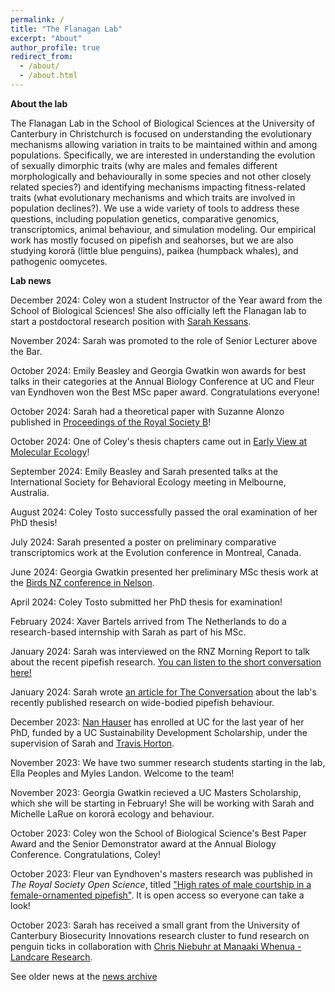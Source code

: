 ```yaml
---
permalink: /
title: "The Flanagan Lab"
excerpt: "About"
author_profile: true
redirect_from: 
  - /about/
  - /about.html
---
```


<b>About the lab</b>

The Flanagan Lab in the School of Biological Sciences at the University of Canterbury in Christchurch is focused on understanding the evolutionary mechanisms allowing variation in traits to be maintained within and among populations. Specifically, we are interested in understanding the evolution of sexually dimorphic traits (why are males and females different morphologically and behaviourally in some species and not other closely related species?) and identifying mechanisms impacting fitness-related traits (what evolutionary mechanisms and which traits are involved in population declines?). We use a wide variety of tools to address these questions, including population genetics, comparative genomics, transcriptomics, animal behaviour, and simulation modeling. Our empirical work has mostly focused on pipefish and seahorses, but we are also studying kororā (little blue penguins), paikea (humpback whales), and pathogenic oomycetes.


<b>Lab news</b>

December 2024: Coley won a student Instructor of the Year award from the School of Biological Sciences! She also officially left the Flanagan lab to start a postdoctoral research position with [Sarah Kessans](https://profiles.canterbury.ac.nz/Sarah-Kessans).

November 2024: Sarah was promoted to the role of Senior Lecturer above the Bar.

October 2024: Emily Beasley and Georgia Gwatkin won awards for best talks in their categories at the Annual Biology Conference at UC and Fleur van Eyndhoven won the Best MSc paper award. Congratulations everyone!

October 2024: Sarah had a theoretical paper with Suzanne Alonzo published in [Proceedings of the Royal Society B](https://royalsocietypublishing.org/doi/10.1098/rspb.2024.1715)!

October 2024: One of Coley's thesis chapters came out in [Early View at Molecular Ecology](https://onlinelibrary.wiley.com/doi/10.1111/mec.17550)!

September 2024: Emily Beasley and Sarah presented talks at the International Society for Behavioral Ecology meeting in Melbourne, Australia.

August 2024: Coley Tosto successfully passed the oral examination of her PhD thesis! 

July 2024: Sarah presented a poster on preliminary comparative transcriptomics work at the Evolution conference in Montreal, Canada.

June 2024: Georgia Gwatkin presented her preliminary MSc thesis work at the [Birds NZ conference in Nelson](https://www.birdsnz.org.nz/other-events/#!event/2024/6/1/nz-bird-conference-2024). 

April 2024: Coley Tosto submitted her PhD thesis for examination!

February 2024: Xaver Bartels arrived from The Netherlands to do a research-based internship with Sarah as part of his MSc.

January 2024: Sarah was interviewed on the RNZ Morning Report to talk about the recent pipefish research. [You can listen to the short conversation here!](https://www.rnz.co.nz/national/programmes/morningreport/audio/2018922246/nz-pipefish-stand-out)

January 2024: Sarah wrote [an article for The Conversation](https://theconversation.com/male-pregnancy-and-weird-courtship-wiggles-how-nzs-wide-bodied-pipefish-confounds-expectations-216618) about the lab's recently published research on wide-bodied pipefish behaviour.

December 2023: [Nan Hauser](https://whaleresearch.org/about-us/) has enrolled at UC for the last year of her PhD, funded by a UC Sustainability Development Scholarship, under the supervision of Sarah and [Travis Horton](https://www.canterbury.ac.nz/science/contact-us/people/travis-horton.html).

November 2023: We have two summer research students starting in the lab, Ella Peoples and Myles Landon. Welcome to the team!

November 2023: Georgia Gwatkin recieved a UC Masters Scholarship, which she will be starting in February! She will be working with Sarah and Michelle LaRue on kororā ecology and behaviour. 

October 2023: Coley won the School of Biological Science's Best Paper Award and the Senior Demonstrator award at the Annual Biology Conference. Congratulations, Coley!

October 2023: Fleur van Eyndhoven's masters research was published in _The Royal Society Open Science_, titled ["High rates of male courtship in a female-ornamented pipefish"](https://royalsocietypublishing.org/doi/10.1098/rsos.231428). It is open access so everyone can take a look!

October 2023: Sarah has received a small grant from the University of Canterbury Biosecurity Innovations research cluster to fund research on penguin ticks in collaboration with [Chris Niebuhr at Manaaki Whenua - Landcare Research](https://www.landcareresearch.co.nz/about-us/our-people/chris-niebuhr). 

See older news at the [news archive](https://flanagan-lab.github.io/news-archive/)



